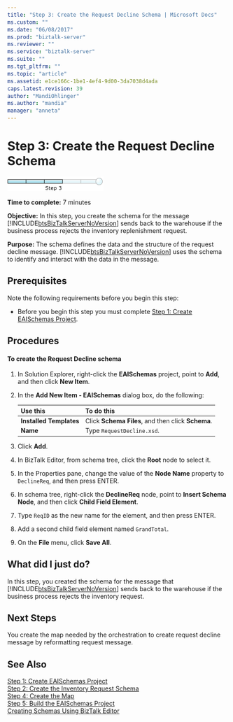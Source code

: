 ```yaml
---
title: "Step 3: Create the Request Decline Schema | Microsoft Docs"
ms.custom: ""
ms.date: "06/08/2017"
ms.prod: "biztalk-server"
ms.reviewer: ""
ms.service: "biztalk-server"
ms.suite: ""
ms.tgt_pltfrm: ""
ms.topic: "article"
ms.assetid: e1ce166c-1be1-4ef4-9d00-3da7038d4ada
caps.latest.revision: 39
author: "MandiOhlinger"
ms.author: "mandia"
manager: "anneta"
---
```

# Step 3: Create the Request Decline Schema
![Step 3 of 5](../core/media/step-3of5.gif "Step_3of5")  
  
 **Time to complete:** 7 minutes  
  
 **Objective:** In this step, you create the schema for the message [!INCLUDE[btsBizTalkServerNoVersion](../includes/btsbiztalkservernoversion-md.md)] sends back to the warehouse if the business process rejects the inventory replenishment request.  
  
 **Purpose:** The schema defines the data and the structure of the request decline message. [!INCLUDE[btsBizTalkServerNoVersion](../includes/btsbiztalkservernoversion-md.md)] uses the schema to identify and interact with the data in the message.  
  
## Prerequisites  
 Note the following requirements before you begin this step:  
  
-   Before you begin this step you must complete [Step 1: Create EAISchemas Project](../core/step-1-create-eaischemas-project.md).  
  
## Procedures  
  
#### To create the Request Decline schema  
  
1.  In Solution Explorer, right-click the **EAISchemas** project, point to **Add**, and then click **New Item**.  
  
2.  In the **Add New Item - EAISchemas** dialog box, do the following:  
  
    |Use this|To do this|  
    |--------------|----------------|  
    |**Installed Templates**|Click **Schema Files**, and then click **Schema**.|  
    |**Name**|Type `RequestDecline.xsd`.|  
  
3.  Click **Add**.  
  
4.  In BizTalk Editor, from schema tree, click the **Root** node to select it.  
  
5.  In the Properties pane, change the value of the **Node Name** property to `DeclineReq`, and then press ENTER.  
  
6.  In schema tree, right-click the **DeclineReq** node, point to **Insert Schema Node**, and then click **Child Field Element**.  
  
7.  Type `ReqID` as the new name for the element, and then press ENTER.  
  
8.  Add a second child field element named `GrandTotal`.  
  
9. On the **File** menu, click **Save All**.  
  
## What did I just do?  
 In this step, you created the schema for the message that [!INCLUDE[btsBizTalkServerNoVersion](../includes/btsbiztalkservernoversion-md.md)] sends back to the warehouse if the business process rejects the inventory request.  
  
## Next Steps  
 You create the map needed by the orchestration to create request decline message by reformatting request message.  
  
## See Also  
 [Step 1: Create EAISchemas Project](../core/step-1-create-eaischemas-project.md)  
 [Step 2: Create the Inventory Request Schema](../core/step-2-create-the-inventory-request-schema.md)   
 [Step 4: Create the Map](../core/step-4-create-the-map.md)   
 [Step 5: Build the EAISchemas Project](../core/step-5-build-the-eaischemas-project.md)   
 [Creating Schemas Using BizTalk Editor](../core/creating-schemas-using-biztalk-editor.md)